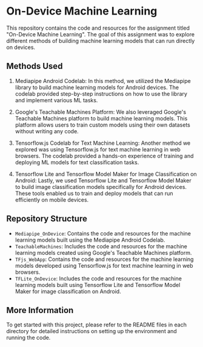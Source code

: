 # On-Device Machine Learning

This repository contains the code and resources for the assignment titled "On-Device Machine Learning". The goal of this assignment was to explore different methods of building machine learning models that can run directly on devices.

## Methods Used

1. Mediapipe Android Codelab: In this method, we utilized the Mediapipe library to build machine learning models for Android devices. The codelab provided step-by-step instructions on how to use the library and implement various ML tasks.

2. Google's Teachable Machines Platform: We also leveraged Google's Teachable Machines platform to build machine learning models. This platform allows users to train custom models using their own datasets without writing any code.

3. Tensorflow.js Codelab for Text Machine Learning: Another method we explored was using Tensorflow.js for text machine learning in web browsers. The codelab provided a hands-on experience of training and deploying ML models for text classification tasks.

4. Tensorflow Lite and Tensorflow Model Maker for Image Classification on Android: Lastly, we used Tensorflow Lite and Tensorflow Model Maker to build image classification models specifically for Android devices. These tools enabled us to train and deploy models that can run efficiently on mobile devices.

## Repository Structure

- `Mediapipe_OnDevice`: Contains the code and resources for the machine learning models built using the Mediapipe Android Codelab.
- `TeachableMachines`: Includes the code and resources for the machine learning models created using Google's Teachable Machines platform.
- `TFjs_WebApp`: Contains the code and resources for the machine learning models developed using Tensorflow.js for text machine learning in web browsers.
- `TFLite_OnDevice`: Includes the code and resources for the machine learning models built using Tensorflow Lite and Tensorflow Model Maker for image classification on Android.

## More Information

To get started with this project, please refer to the README files in each directory for detailed instructions on setting up the environment and running the code.
